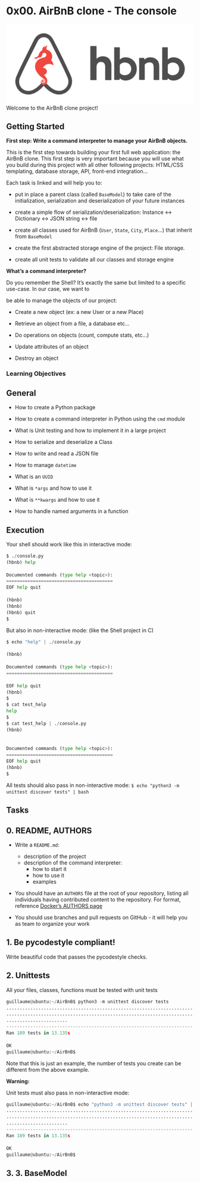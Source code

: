 # 0x00. AirBnB clone - The console

![HolBnB clone](./hBnB.png)
Welcome to the AirBnB clone project!

## Getting Started

**First step: Write a command interpreter to manage your AirBnB objects.**

This is the first step towards building your first full web application: the AirBnB clone. This first step is very important because you will use what you build during this project with all other following projects: HTML/CSS templating, database storage, API, front-end integration…

Each task is linked and will help you to:

- put in place a parent class (called `BaseModel`) to take care of the initialization, serialization and deserialization of your future instances

- create a simple flow of serialization/deserialization: Instance <-> Dictionary <-> JSON string <-> file
- create all classes used for AirBnB (`User`, `State`, `City`, `Place`…) that inherit from `BaseModel`
- create the first abstracted storage engine of the project: File storage.
- create all unit tests to validate all our classes and storage engine

**What’s a command interpreter?**

Do you remember the Shell? It’s exactly the same but limited to a specific use-case. In our case, we want to

be able to manage the objects of our project:

- Create a new object (ex: a new User or a new Place)

- Retrieve an object from a file, a database etc…

- Do operations on objects (count, compute stats, etc…)

- Update attributes of an object

- Destroy an object

### Learning Objectives

## General

- How to create a Python package
- How to create a command interpreter in Python using the `cmd` module

- What is Unit testing and how to implement it in a large project

- How to serialize and deserialize a Class

- How to write and read a JSON file

- How to manage `datetime`

- What is an `UUID`

- What is `*args` and how to use it

- What is `**kwargs` and how to use it

- How to handle named arguments in a function

## Execution

Your shell should work like this in interactive mode:

```Python
$ ./console.py
(hbnb) help

Documented commands (type help <topic>):
========================================
EOF help quit

(hbnb)
(hbnb)
(hbnb) quit
$
```

But also in non-interactive mode: (like the Shell project in C)

```Python
$ echo "help" | ./console.py

(hbnb)

Documented commands (type help <topic>):
========================================

EOF help quit
(hbnb)
$
$ cat test_help
help
$
$ cat test_help | ./console.py
(hbnb)


Documented commands (type help <topic>):
========================================
EOF help quit
(hbnb)
$

```

All tests should also pass in non-interactive mode: `$ echo "python3 -m unittest discover tests" | bash`

## Tasks

## 0. README, AUTHORS

- Write a `README.md`:

  - description of the project
  - description of the command interpreter:
    - how to start it
    - how to use it
    - examples

- You should have an `AUTHORS` file at the root of your repository, listing all individuals having contributed content to the repository. For format, reference [Docker’s AUTHORS page](<(https://github.com/moby/moby/blob/master/AUTHORS)>)

- You should use branches and pull requests on GitHub - it will help you as team to organize your work

## 1. Be pycodestyle compliant!

Write beautiful code that passes the pycodestyle checks.

## 2. Unittests

All your files, classes, functions must be tested with unit tests

```Python
guillaume@ubuntu:~/AirBnB$ python3 -m unittest discover tests
...................................................................................
...................................................................................
.......................
----------------------------------------------------------------------
Ran 189 tests in 13.135s

OK
guillaume@ubuntu:~/AirBnB$
```

Note that this is just an example, the number of tests you create can be different from the above example.

**Warning:**

Unit tests must also pass in non-interactive mode:

```Python
guillaume@ubuntu:~/AirBnB$ echo "python3 -m unittest discover tests" | bash
...................................................................................
...................................................................................
.......................
----------------------------------------------------------------------
Ran 189 tests in 13.135s

OK
guillaume@ubuntu:~/AirBnB$
```

## 3. 3. BaseModel
